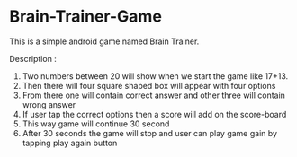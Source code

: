 # Brain-Trainer-Game
This is a simple android game named Brain Trainer.

Description :
1. Two numbers between 20 will show when we start the game like 17+13.
2.  Then there will four square shaped box will appear with four options
3.  From there one will contain correct answer and other three will contain wrong answer
4. If user tap the correct options then a score will add on the score-board
5. This way game will continue 30 second 
6. After 30 seconds the game will stop and user can play game gain by tapping play again button

